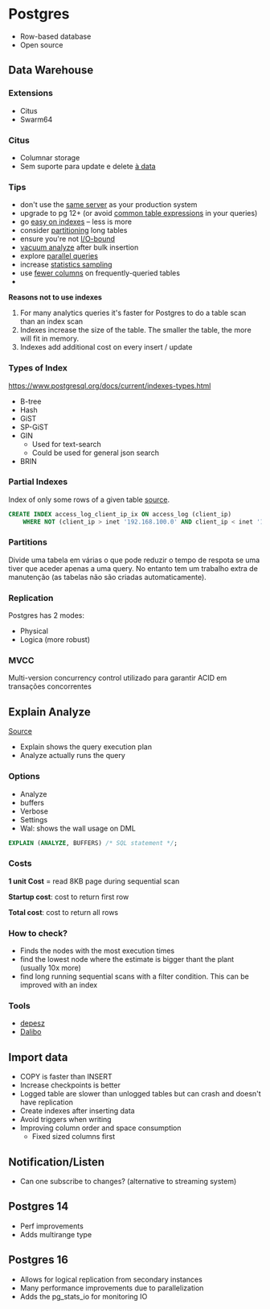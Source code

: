 
# Postgres

* Row-based database
* Open source

## Data Warehouse

### Extensions

* Citus
* Swarm64

### Citus

* Columnar storage
* Sem suporte para update e delete [à data](https://github.com/citusdata/citus/tree/master/src/backend/columnar)

### Tips

* don't use the [same server](https://www.narrator.ai/blog/using-postgresql-as-a-data-warehouse/#configuring-postgres-as-a-data-warehouse) as your production system
* upgrade to pg 12+ (or avoid [common table expressions](https://www.narrator.ai/blog/using-postgresql-as-a-data-warehouse/#avoid-common-table-expressions) in your queries)
* go [easy on indexes](https://www.narrator.ai/blog/using-postgresql-as-a-data-warehouse/#use-indexes-sparingly) – less is more
* consider [partitioning](https://www.narrator.ai/blog/using-postgresql-as-a-data-warehouse/#partitioning) long tables
* ensure you're not [I/O-bound](https://www.narrator.ai/blog/using-postgresql-as-a-data-warehouse/#minimize-disk-and-io)
* [vacuum analyze](https://www.narrator.ai/blog/using-postgresql-as-a-data-warehouse/vacuum-after-bulk-inserts) after bulk insertion
* explore [parallel queries](https://www.narrator.ai/blog/using-postgresql-as-a-data-warehouse/#look-at-parallel-queries)
* increase [statistics sampling](https://www.narrator.ai/blog/using-postgresql-as-a-data-warehouse/#increase-statistics-sampling)
* use [fewer columns](https://www.narrator.ai/blog/using-postgresql-as-a-data-warehouse/#use-fewer-columns) on frequently-queried tables
*

**Reasons not to use indexes**

1. For many analytics queries it's faster for Postgres to do a table scan than an index scan
2. Indexes increase the size of the table. The smaller the table, the more will fit in memory.
3. Indexes add additional cost on every insert / update

### Types of Index

https://www.postgresql.org/docs/current/indexes-types.html

* B-tree
* Hash
* GiST
* SP-GiST
* GIN
  * Used for text-search
  * Could be used for general json search
* BRIN

### Partial Indexes

Index of only some rows of a given table [source](https://www.postgresql.org/docs/8.0/indexes-partial.html).

```sql
CREATE INDEX access_log_client_ip_ix ON access_log (client_ip)
    WHERE NOT (client_ip > inet '192.168.100.0' AND client_ip < inet '192.168.100.255');
```

### Partitions

Divide uma tabela em várias o que pode reduzir o tempo de respota se uma tiver que aceder apenas a uma query. No entanto tem um trabalho extra de manutenção (as tabelas não são criadas automaticamente).

### Replication

Postgres has 2 modes:

* Physical
* Logica (more robust)

### MVCC

Multi-version concurrency control utilizado para garantir ACID em transações concorrentes

## Explain Analyze

[Source](https://www.cybertec-postgresql.com/en/how-to-interpret-postgresql-explain-analyze-output/)

* Explain shows the query execution plan
* Analyze actually runs the query

### Options

* Analyze
* buffers
* Verbose
* Settings
* Wal: shows the wall usage on DML

```sql
EXPLAIN (ANALYZE, BUFFERS) /* SQL statement */;
```

### Costs

**1 unit Cost** = read 8KB page during sequential scan

**Startup cost**: cost to return first row

**Total cost**: cost to return all rows

### How to check?

* Finds the nodes with the most execution times
* find the lowest node where the estimate is bigger thant the plant (usually 10x more)
* find long running sequential scans with a filter condition. This can be improved with an index

### Tools

* [depesz](https://explain.depesz.com/)
* [Dalibo](https://explain.dalibo.com/)

## Import data

* COPY is faster than INSERT
* Increase checkpoints is better
* Logged table are slower than unlogged tables but can crash and doesn't have replication
* Create indexes after inserting data
* Avoid triggers when writing
* Improving column order and space consumption
  * Fixed sized columns first

## Notification/Listen

* Can one subscribe to changes? (alternative to streaming system)

## Postgres 14

* Perf improvements
* Adds multirange type

## Postgres 16

* Allows for logical replication from secondary instances
* Many performance improvements due to parallelization
* Adds the pg_stats_io for monitoring IO
